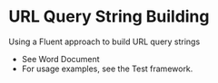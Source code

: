 # URL Query String Building

Using a Fluent approach to build URL query strings

- See Word Document
- For usage examples, see the Test framework.
